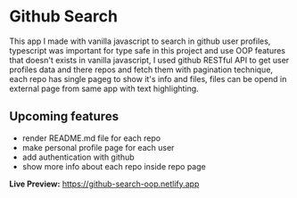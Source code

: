 # Github Search

This app I made with vanilla javascript to search in github user profiles, typescript was important for type safe in this project and use OOP features that doesn't exists in vanilla javascript, I used github RESTful API to get user profiles data and there repos and fetch them with pagination technique, each repo has single pageg to show it's info and files, files can be opend in external page from same app with text highlighting.

## Upcoming features

- render README.md file for each repo
- make personal profile page for each user
- add authentication with github
- show more info about each repo inside repo page

**Live Preview:** https://github-search-oop.netlify.app
